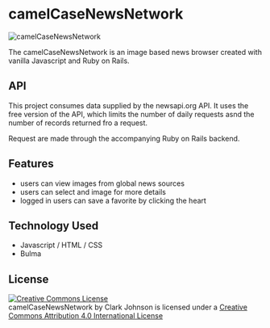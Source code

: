 # camelCaseNewsNetwork

![camelCaseNewsNetwork](./img/ScreenShot.png)

The camelCaseNewsNetwork is an image based news browser created with vanilla Javascript and Ruby on Rails.

## API

This project consumes data supplied by the newsapi.org API. It uses the free version of the API, which limits the number of daily requests asnd the number of records returned fro a request.

Request are made through the accompanying Ruby on Rails backend.

## Features

- users can view images from global news sources
- users can select and image for more details
- logged in users can save a favorite by clicking the heart

## Technology Used

- Javascript / HTML / CSS
- Bulma

## License

<a rel="license" href="http://creativecommons.org/licenses/by/4.0/"><img alt="Creative Commons License" style="border-width:0" src="https://i.creativecommons.org/l/by/4.0/88x31.png" /></a><br /><span xmlns:dct="http://purl.org/dc/terms/" property="dct:title">camelCaseNewsNetwork</span> by <span xmlns:cc="http://creativecommons.org/ns#" property="cc:attributionName">Clark Johnson</span> is licensed under a <a rel="license" href="http://creativecommons.org/licenses/by/4.0/">Creative Commons Attribution 4.0 International License</a>
